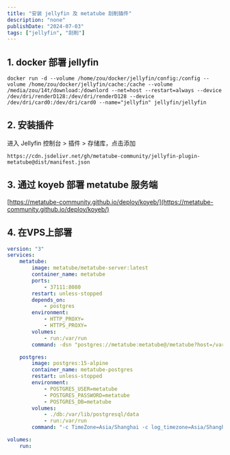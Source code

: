 ```yaml
---
title: "安装 jellyfin 及 metatube 刮削插件"
description: "none"
publishDate: "2024-07-03"
tags: ["jellyfin", "刮削"]
---
```


<!-- more --> 

## 1. docker 部署 jellyfin
```
docker run -d --volume /home/zou/docker/jellyfin/config:/config --volume /home/zou/docker/jellyfin/cache:/cache --volume /media/zou/14t/download:/downlord --net=host --restart=always --device /dev/dri/renderD128:/dev/dri/renderD128 --device /dev/dri/card0:/dev/dri/card0 --name="jellyfin" jellyfin/jellyfin
```
## 2. 安装插件

进入 Jellyfin 控制台 > 插件 > 存储库，点击添加
``` 
https://cdn.jsdelivr.net/gh/metatube-community/jellyfin-plugin-metatube@dist/manifest.json
```

## 3. 通过 koyeb 部署 metatube 服务端
[https://metatube-community.github.io/deploy/koyeb/](https://metatube-community.github.io/deploy/koyeb/)
## 4. 在VPS上部署
```yml
version: "3"
services:
    metatube:
        image: metatube/metatube-server:latest
        container_name: metatube
        ports:
            - 37111:8080
        restart: unless-stopped
        depends_on:
            - postgres
        environment:
            - HTTP_PROXY=
            - HTTPS_PROXY=
        volumes:
            - run:/var/run
        command: -dsn "postgres://metatube:metatube@/metatube?host=/var/run/postgresql" -port 8080 -db-auto-migrate -db-prepared-stmt

    postgres:
        image: postgres:15-alpine
        container_name: metatube-postgres
        restart: unless-stopped
        environment:
            - POSTGRES_USER=metatube
            - POSTGRES_PASSWORD=metatube
            - POSTGRES_DB=metatube
        volumes:
            - ./db:/var/lib/postgresql/data
            - run:/var/run
        command: "-c TimeZone=Asia/Shanghai -c log_timezone=Asia/Shanghai -c listen_addresses='' -c unix_socket_permissions=0777"

volumes:
    run:

```